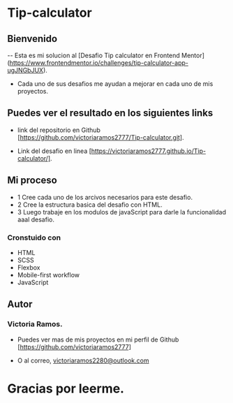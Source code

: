 # Tip-calculator
## Bienvenido
-- Esta es mi solucion al [Desafio Tip calculator en Frontend Mentor]
(https://www.frontendmentor.io/challenges/tip-calculator-app-ugJNGbJUX).
- Cada uno de sus desafios me ayudan a mejorar en cada uno de mis proyectos.

## Puedes ver el resultado en los siguientes links

- link del repositorio en Github [https://github.com/victoriaramos2777/Tip-calculator.git].

- Link del desafio en linea [https://victoriaramos2777.github.io/Tip-calculator/].

## Mi proceso
- 1 Cree cada uno de los arcivos necesarios para este desafio.
- 2 Cree la estructura basica del desafio con HTML.
- 3 Luego trabaje en los modulos de javaScript para darle la funcionalidad aaal desafio. 
###  Cronstuido con 
- HTML  
 - SCSS
- Flexbox
- Mobile-first workflow
- JavaScript
## Autor 
### Victoria Ramos.

- Puedes ver mas de mis proyectos en  mi perfil de Github [https://github.com/victoriaramos2777]

- O al correo, victoriaramos2280@outlook.com

# Gracias por leerme. 

